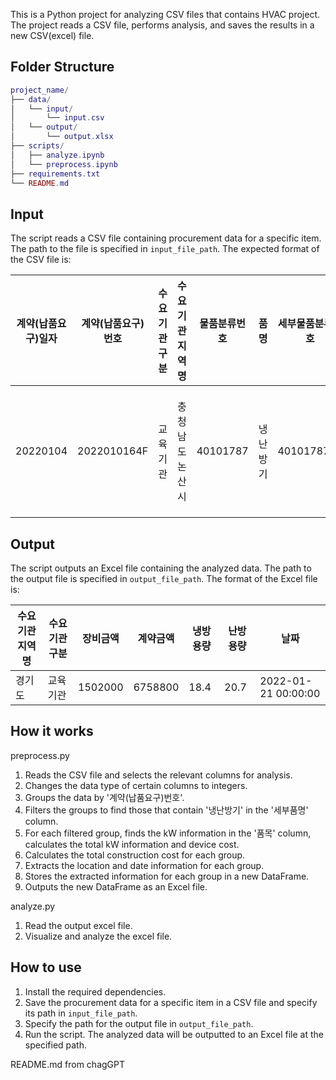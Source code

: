 This is a Python project for analyzing CSV files that contains HVAC project. The project reads a CSV file, performs analysis, and saves the results in a new CSV(excel) file.

Folder Structure
----------------

```lua
project_name/
├── data/
│   └── input/
│       └── input.csv
│   └── output/
│       └── output.xlsx
├── scripts/
│   ├── analyze.ipynb
│   └── preprocess.ipynb
├── requirements.txt
└── README.md
```

 Input
 -----

 The script reads a CSV file containing procurement data for a specific item. The path to the file is specified in `input_file_path`. The expected format of the CSV file is:
 
|계약(납품요구)일자|계약(납품요구)번호|수요기관구분|수요기관지역명|물품분류번호|품명|세부물품분류번호|물품식별번호|세부품명|품목|단가|수량|단위|금액|
|----------------|----------------|------------|-------------|----------|----|--------------|------------|-------|----|---|----|----|---|
|20220104|2022010164F|교육기관|충청남도 논산시|40101787|냉난방기|4010178702|23933980|냉난방기|냉난방기, 엘지전자, LP-205X, 냉방6kW, 직립형|5,827,800|1|대|5,827,800|


 Output
 ------

 The script outputs an Excel file containing the analyzed data. The path to the output file is specified in `output_file_path`. The format of the Excel file is:


|수요기관지역명|수요기관구분|장비금액|계약금액|냉방용량|난방용량|날짜|
|-------------|-------|-------|--------|------|--------|---|
|경기도|교육기관|1502000|6758800|18.4|20.7|2022-01-21 00:00:00|


 How it works
 ------------
 preprocess.py
 1. Reads the CSV file and selects the relevant columns for analysis.
 2. Changes the data type of certain columns to integers.
 3. Groups the data by '계약(납품요구)번호'.
 4. Filters the groups to find those that contain '냉난방기' in the '세부품명' column.
 5. For each filtered group, finds the kW information in the '품목' column, calculates the total kW information and device cost.
 6. Calculates the total construction cost for each group.
 7. Extracts the location and date information for each group.
 8. Stores the extracted information for each group in a new DataFrame.
 9. Outputs the new DataFrame as an Excel file.
 
 analyze.py
 1. Read the output excel file.
 2. Visualize and analyze the excel file.

 How to use
 ----------

 1. Install the required dependencies.
 2. Save the procurement data for a specific item in a CSV file and specify its path in `input_file_path`.
 3. Specify the path for the output file in `output_file_path`.
 4. Run the script. The analyzed data will be outputted to an Excel file at the specified path.

README.md from chagGPT